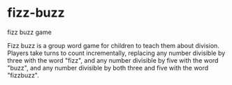 # fizz-buzz
fizz buzz game

Fizz buzz is a group word game for children to teach them about division. Players take turns to count incrementally, replacing any number divisible by three with the word "fizz", and any number divisible by five with the word "buzz", and any number divisible by both three and five with the word "fizzbuzz".
